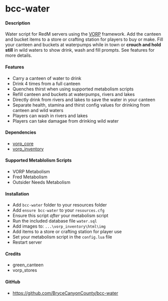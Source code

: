 # bcc-water

#### Description
Water script for RedM servers using the [VORP](https://github.com/VORPCORE) framework.
Add the canteen and bucket items to a store or crafting station for players to buy or make. Fill your canteen and buckets at waterpumps while in town or **crouch and hold still** in wild waters to show drink, wash and fill prompts. See features for more details.

#### Features
- Carry a canteen of water to drink
- Drink 4 times from a full canteen
- Quenches thirst when using supported metabolism scripts
- Refill canteen and buckets at waterpumps, rivers and lakes
- Directly drink from rivers and lakes to save the water in your canteen
- Separate health, stamina and thirst config values for drinking from canteen and wild waters
- Players can wash in rivers and lakes
- Players can take damagae from drinking wild water

#### Dependencies
- [vorp_core](https://github.com/VORPCORE/vorp-core-lua)
- [vorp_inventory](https://github.com/VORPCORE/vorp_inventory-lua)

#### Supported Metablolism Scripts
- VORP Metabolism
- Fred Metabolism
- Outsider Needs Metabolism

#### Installation
- Add `bcc-water` folder to your resources folder
- Add `ensure bcc-water` to your `resources.cfg`
- Ensure this script *after* your metabolism script
- Run the included database file `water.sql`
- Add images to: `...\vorp_inventory\html\img`
- Add items to a store or crafting station for player use
- Set your metabolism script in the `config.lua` file
- Restart server

#### Credits
- green_canteen
- vorp_stores

#### GitHub
- https://github.com/BryceCanyonCounty/bcc-water
